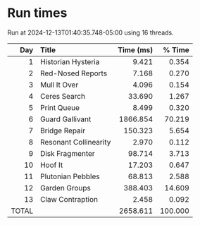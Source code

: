 # Run times

Run at 2024-12-13T01:40:35.748-05:00 using 16 threads.

|   Day | Title                          |       Time (ms) |          % Time |
| ----: | :----------------------------- | --------------: | --------------: |
|     1 | Historian Hysteria             |           9.421 |           0.354 |
|     2 | Red-Nosed Reports              |           7.168 |           0.270 |
|     3 | Mull It Over                   |           4.096 |           0.154 |
|     4 | Ceres Search                   |          33.690 |           1.267 |
|     5 | Print Queue                    |           8.499 |           0.320 |
|     6 | Guard Gallivant                |        1866.854 |          70.219 |
|     7 | Bridge Repair                  |         150.323 |           5.654 |
|     8 | Resonant Collinearity          |           2.970 |           0.112 |
|     9 | Disk Fragmenter                |          98.714 |           3.713 |
|    10 | Hoof It                        |          17.203 |           0.647 |
|    11 | Plutonian Pebbles              |          68.813 |           2.588 |
|    12 | Garden Groups                  |         388.403 |          14.609 |
|    13 | Claw Contraption               |           2.458 |           0.092 |
|                                 TOTAL ||        2658.611 |         100.000 |